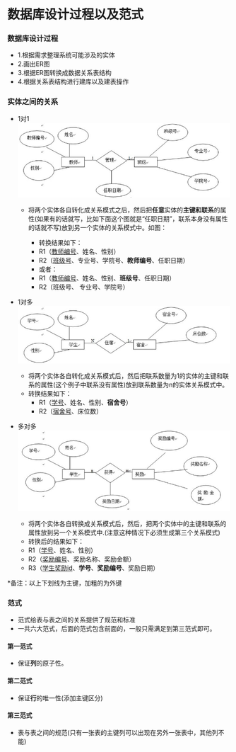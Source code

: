 # 数据库设计过程以及范式
### 数据库设计过程
* 1.根据需求整理系统可能涉及的实体
* 2.画出ER图
* 3.根据ER图转换成数据关系表结构
* 4.根据关系表结构进行建库以及建表操作

### 实体之间的关系
* 1对1
  ![img](https://github.com/ericyishi/img-folder/blob/master/summary/database/oneToOne.png)
  * 将两个实体各自转化成关系模式之后，然后把**任意**实体的**主键和联系**的属性(如果有的话就写，比如下面这个图就是“任职日期”，联系本身没有属性的话就不写)放到另一个实体的关系模式中。如图：

    * 转换结果如下：
    *    R1（<u>教师编号</u>、姓名、性别）
    *    R2（<u>班级号</u>、专业号、学院号、**教师编号**、任职日期）
    *    或者：
    *    R1（<u>教师编号</u>、姓名、性别、**班级号**、任职日期）
    *    R2（班级号、 专业号、学院号）

* 1对多
  ![img](https://github.com/ericyishi/img-folder/blob/master/summary/database/oneToN.png)
  * 将两个实体各自转化成关系模式后，然后把联系数量为1的实体的主键和联系的属性(这个例子中联系没有属性)放到联系数量为n的实体关系模式中。
  * 转换结果如下：
      *    R1（<u>学号</u>、姓名、性别、**宿舍号**）
      *    R2（<u>宿舍号</u>、床位数）
* 多对多
  ![img](https://github.com/ericyishi/img-folder/blob/master/summary/database/nToN.png)
  * 将两个实体各自转换成关系模式后，然后，把两个实体中的主键和联系的属性放到另一个关系模式中.(注意这种情况下必须生成第三个关系模式)
  * 转换后的结果如下：
  * R1（<u>学号</u>、姓名、性别）
  * R2（<u>奖励编号</u>、奖励名称、奖励金额）
  * R3（<u>学生奖励id</u>、**学号**、**奖励编号**、奖励日期）

 *备注：以上下划线为主键，加粗的为外键
### 范式
* 范式给表与表之间的关系提供了规范和标准
* 一共六大范式，后面的范式包含前面的，一般只需满足到第三范式即可。

#### 第一范式
* 保证**列**的原子性。
#### 第二范式
* 保证**行**的唯一性(添加主键区分)
#### 第三范式
* 表与表之间的规范(只有一张表的主键列可以出现在另外一张表中，其他列不能)

